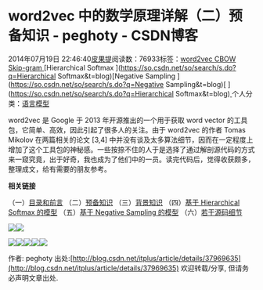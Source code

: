 
# word2vec 中的数学原理详解（二）预备知识 - peghoty - CSDN博客


2014年07月19日 22:46:40[皮果提](https://me.csdn.net/peghoty)阅读数：76933标签：[word2vec																](https://so.csdn.net/so/search/s.do?q=word2vec&t=blog)[CBOW																](https://so.csdn.net/so/search/s.do?q=CBOW&t=blog)[Skip-gram																](https://so.csdn.net/so/search/s.do?q=Skip-gram&t=blog)[Hierarchical Softmax																](https://so.csdn.net/so/search/s.do?q=Hierarchical Softmax&t=blog)[Negative Sampling																](https://so.csdn.net/so/search/s.do?q=Negative Sampling&t=blog)[
							](https://so.csdn.net/so/search/s.do?q=Hierarchical Softmax&t=blog)[
																					](https://so.csdn.net/so/search/s.do?q=Skip-gram&t=blog)个人分类：[语言模型																](https://blog.csdn.net/peghoty/article/category/1686185)
[
																								](https://so.csdn.net/so/search/s.do?q=Skip-gram&t=blog)
[
				](https://so.csdn.net/so/search/s.do?q=CBOW&t=blog)
[
			](https://so.csdn.net/so/search/s.do?q=CBOW&t=blog)
[
		](https://so.csdn.net/so/search/s.do?q=word2vec&t=blog)

word2vec 是 Google 于 2013 年开源推出的一个用于获取 word vector 的工具包，它简单、高效，因此引起了很多人的关注。由于 word2vec 的作者 Tomas Mikolov 在两篇相关的论文 [3,4] 中并没有谈及太多算法细节，因而在一定程度上增加了这个工具包的神秘感。一些按捺不住的人于是选择了通过解剖源代码的方式来一窥究竟，出于好奇，我也成为了他们中的一员。读完代码后，觉得收获颇多，整理成文，给有需要的朋友参考。


**相关链接**

（一）[目录和前言](http://blog.csdn.net/itplus/article/details/37969519)
（二）[预备知识](http://blog.csdn.net/itplus/article/details/37969635)
（三）[背景知识](http://blog.csdn.net/itplus/article/details/37969817)
（四）[基于 Hierarchical Softmax 的模型](http://blog.csdn.net/itplus/article/details/37969979)
（五）[基于 Negative Sampling 的模型](http://blog.csdn.net/itplus/article/details/37998797)
（六）[若干源码细节](http://blog.csdn.net/itplus/article/details/37999613)


![](https://img-blog.csdn.net/20140719220322078)![](https://img-blog.csdn.net/20140719220053359)

![](https://img-blog.csdn.net/20140719220344604)![](https://img-blog.csdn.net/20140719220357849)![](https://img-blog.csdn.net/20140719220132062)![](https://img-blog.csdn.net/20140719220426069)![](https://img-blog.csdn.net/20140820233921062)


作者: peghoty
出处:[http://blog.csdn.net/itplus/article/details/37969635](http://blog.csdn.net/itplus/article/details/37969635)
欢迎转载/分享, 但请务必声明文章出处.



